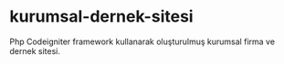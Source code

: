 ﻿# kurumsal-dernek-sitesi
Php Codeigniter framework kullanarak oluşturulmuş kurumsal firma ve dernek sitesi.
